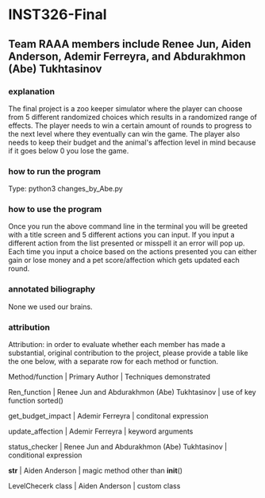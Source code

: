 # INST326-Final

## Team RAAA members include Renee Jun, Aiden Anderson, Ademir Ferreyra, and Abdurakhmon (Abe) Tukhtasinov

### explanation
The final project is a zoo keeper simulator where the player can choose from 5 different randomized choices which results in a randomized range of effects. The player needs to win a certain amount of rounds to progress to the next level where they eventually can win the game. The player also needs to keep their budget and the animal's affection level in mind because if it goes below 0 you lose the game.

### how to run the program
Type: python3 changes_by_Abe.py

### how to use the program
Once you run the above command line in the terminal you will be greeted with a title screen and 5 different actions you can input. If you input a different action from the list presented or misspell it an error will pop up. Each time you input a choice based on the actions presented you can either gain or lose money and a pet score/affection which gets updated each round.

### annotated biliography
None we used our brains.

### attribution
Attribution: in order to evaluate whether each member has made a substantial, original contribution to the project, please provide a table like the one below, with a separate row for each method or function.

Method/function | Primary Author | Techniques demonstrated

Ren_function | Renee Jun and Abdurakhmon (Abe) Tukhtasinov | use of key function sorted()

get_budget_impact | Ademir Ferreyra | conditonal expression

update_affection | Ademir Ferreyra | keyword arguments

status_checker | Renee Jun and Abdurakhmon (Abe) Tukhtasinov | conditional expression

__str__ | Aiden Anderson | magic method other than __init__()

LevelChecerk class | Aiden Anderson | custom class


